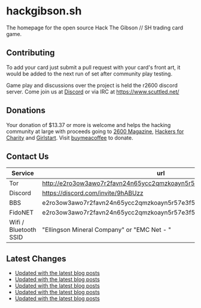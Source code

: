 # hackgibson.sh
The homepage for the open source Hack The Gibson // SH trading card game.


## Contributing

To add your card just submit a pull request with your card's front art, it would be added to the next run of set after community play testing.

Game play and discussions over the project is held the r2600 discord server. Come join us at [Discord](https://discord.com/invite/9hABUzz) or via IRC at https://www.scuttled.net/


## Donations

Your donation of $13.37 or more is welcome and helps the hacking community at large with proceeds going to [2600 Magazine](https://2600.com/), [Hackers for Charity](https://hackersforcharity.org) and [Girlstart](https://girlstart.org).  Visit [buymeacoffee](https://www.buymeacoffee.com/hackgibson.sh) to donate.


## Contact Us

Service | url
-|-
Tor | http://e2ro3ow3awo7r2favn24n65ycc2qmzkoayn5r57e3f56nvjwdcgg32ad.onion
Discord | https://discord.com/invite/9hABUzz
BBS | e2ro3ow3awo7r2favn24n65ycc2qmzkoayn5r57e3f56nvjwdcgg32ad.onion:23
FidoNET | e2ro3ow3awo7r2favn24n65ycc2qmzkoayn5r57e3f56nvjwdcgg32ad.onion:24554
Wifi / Bluetooth SSID | "Ellingson Mineral Company" or "EMC Net - <fidonet address>"

## Latest Changes
<!-- BLOG-POST-LIST:START -->
- [Updated with the latest blog posts](https://github.com/DFW2600/hackgibson.sh/commit/92a5ae8c22fa8b8cd2265fb65ab3a9641701b96f)
- [Updated with the latest blog posts](https://github.com/DFW2600/hackgibson.sh/commit/5ec302504a62688ad726ff1c6ce5d456cafc0d2b)
- [Updated with the latest blog posts](https://github.com/DFW2600/hackgibson.sh/commit/3ed4c146b38f9bba80047a8170321462e508c5b4)
- [Updated with the latest blog posts](https://github.com/DFW2600/hackgibson.sh/commit/32936e90133e5a17c10588f5d60cad0050580e0e)
- [Updated with the latest blog posts](https://github.com/DFW2600/hackgibson.sh/commit/4d9e4d9f793dd6d18c5a2cc21f2162301d71cdfb)
<!-- BLOG-POST-LIST:END -->
